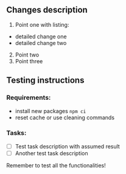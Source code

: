 ## Changes description

1. Point one with listing:
- detailed change one
- detailed change two
2. Point two
3. Point three

<!--- Any additional description of changes if required can be added here -->
## Testing instructions

<!--- List requirements for testing if needed -->
### Requirements:
- install new packages `npm ci`
- reset cache or use cleaning commands

<!--- List testing tasks -->
### Tasks:
- [ ] Test task description with assumed result
- [ ] Another test task description

<!--- Add below if testing is required -->
Remember to test all the functionalities!
